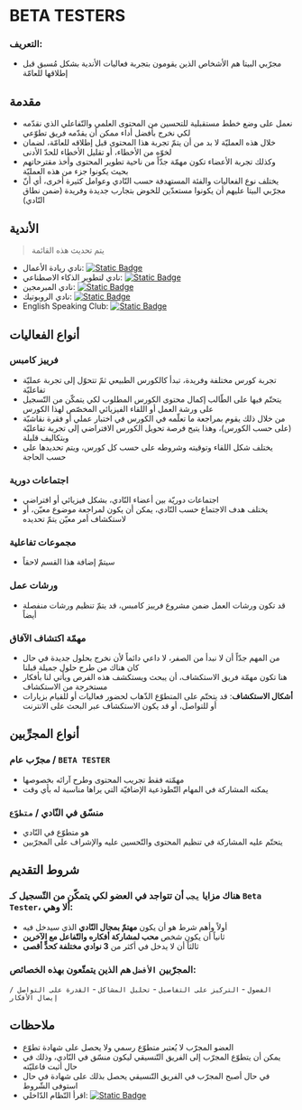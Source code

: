 # BETA TESTERS 
### التعريف:
- مجرّبي البيتا هم الأشخاص الذين يقومون بتجربة فعاليات الأندية بشكل مُسبق قبل إطلاقها للعامّة

## مقدمة
-   نعمل على وضع خطط مستقبلية للتحسين من المحتوى العلمي والتّفاعلي الذي نقدّمه لكي نخرج بأفضل أداء ممكن أن يقدّمه فريق تطوّعي
-   خلال هذه العمليّة لا بد من أن يتمّ تجربة هذا المحتوى قبل إطلاقه للعامّة، لضمان لخوّه من الأخطاء، أو تقليل الأخطاء للحدّ الأدنى
-   وكذلك تجربة الأعضاء تكون مهمّة جدّاً من ناحية تطوير المحتوى وأخذ مقترحاتهم بحيث يكونوا جزء من هذه العمليّة
-   يختلف نوع الفعاليات والفئة المستهدفة حسب النّادي وعوامل كثيرة أخرى، أي أنّ مجرّبي البيتا عليهم أن يكونوا مستعدّين للخوض بتجارب جديدة وفريدة (ضمن نطاق النّادي)

## الأندية
> يتم تحديث هذه القائمة
- نادي ريادة الأعمال: [![Static Badge](https://img.shields.io/badge/-entrepreneurship-DA552F?logo=producthunt&labelColor=white)](entrepreneurship.md)
- نادي لتطوير الذكاء الاصطناعي: [![Static Badge](https://img.shields.io/badge/-AI--dev-20BEFF?logo=keras&logoColor=20BEFF&labelColor=white)](AI-Dev.md)
- نادي المبرمجين: [![Static Badge](https://img.shields.io/badge/-programmers-white?logo=visualstudiocode&labelColor=007ACC)](programmers.md)
- نادي الروبوتيك: [![Static Badge](https://img.shields.io/badge/-robotics-red?logo=probot&logoColor=red&labelColor=white)](robotics.md)
- English Speaking Club: [![Static Badge](https://img.shields.io/badge/-ESC-white?logo=TED&labelColor=E62B1E)](ESC.md)

## أنواع الفعاليات
### فرييز كامبس
- تجربة كورس مختلفة وفريدة، تبدأ كالكورس الطبيعي ثمّ تتحوّل إلى تجربة عمليّة تفاعليّة
- يتحتّم فيها على الطّالب إكمال محتوى الكورس المطلوب لكي يتمكّن من التّسجيل على ورشة العمل أو اللقاء الفيزيائي المخصّص لهذا الكورس
- من خلال ذلك يقوم بمراجعة ما تعلّمه في الكورس في اختبار عملي أو فقرة نقاشيّة (على حسب الكورس)، وهذا يتيح فرصة تحويل الكورس الافتراضي إلى تجربة تفاعليّة وبتكاليف قليلة
- يختلف شكل اللقاء وتوقيته وشروطه على حسب كل كورس، ويتم تحديدها على حسب الحاجة
### اجتماعات دورية
- اجتماعات دوريّة بين أعضاء النّادي، بشكل فيزيائي أو افتراضي
- يختلف هدف الاجتماع حسب النّادي، يمكن أن يكون لمراجعة موضوع معيّن، أو لاستكشاف أمر معيّن يتمّ تحديده
### مجموعات تفاعلية
- سيتمّ إضافة هذا القسم لاحقاً
### ورشات عمل
- قد تكون ورشات العمل ضمن مشروع فرييز كامبس، قد يتمّ تنظيم ورشات منفصلة أيضاً
### مهمّة اكتشاف الآفاق
- من المهم جدّاً أن لا نبدأ من الصفر، لا داعي دائماً لأن نخرج بحلول جديدة في حال كان هناك من طرح حلول جميلة قبلنا
- هنا تكون مهمّة فريق الاستكشاف، أن يبحث ويستكشف هذه الفرص ويأتي لنا بأفكار مستخرجة من الاستكشاف
- **أشكال الاستكشاف**: قد يتحتّم على المتطوّع الذّهاب لحضور فعاليات أو للقيام بزيارات أو للتواصل، أو قد يكون الاستكشاف عبر البحث على الانترنت

## أنواع المجرِّبين
### مجرّب عام / `BETA TESTER`
- مهمّته فقط تجريب المحتوى وطرح آرائه بخصوصها
- يمكنه المشاركة في المهام التّطوذعية الإضافيّة التي يراها مناسبة له بأي وقت
### منسّق في النّادي / `متطوّع`
- هو متطوّع في النّادي
- يتحتّم عليه المشاركة في تنظيم المحتوى والتّحسين عليه والإشراف على المجرّبين

## شروط التقديم
### هناك مزايا `يجب` أن تتواجد في العضو لكي يتمكّن من التّسجيل كـ `Beta Tester`، ألا وهي:
- أولاً وأهم شرط هو أن يكون **مهتمّ بمجال النّادي** الذي سيدخل فيه
- ثانياً أن يكون شخص **محب لمشاركة أفكاره والتّفاعل مع الآخرين**
- ثالثاً أن لا يدخل في أكثر من **3 نوادي مختلفة كحدٍّ أقصى**
### المجرّبين `الأفضل` هم الذين يتمتّعون بهذه الخصائص:
`الفضول` - `التركيز على التفاصيل` - `تحليل المشاكل` - `القدرة على التواصل / إيصال الأفكار`

## ملاحظات
- العضو المجرّب لا يُعتبر متطوّع رسمي ولا يحصل على شهادة تطوّع
- يمكن أن يتطوّع المجرّب إلى الفريق التّنسيقي ليكون منسّق في النّادي، وذلك في حال أثبت فاعليّته
- في حال أصبح المجرّب في الفريق التّنسيقي يحصل بذلك على شهادة في حال استوفى الشّروط
-   اقرأ النّظام الدّاخلي: [![Static Badge](https://img.shields.io/badge/-system-gray?logo=github&logoColor=black&labelColor=white)](https://github.com/cankanalbir/system1)
